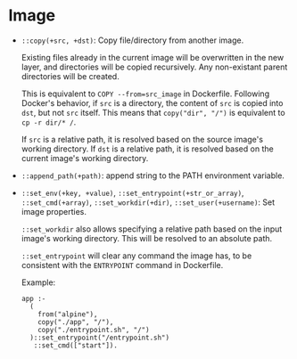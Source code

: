 # Image

- <a name="copy"></a>`::copy(+src, +dst)`: Copy file/directory from another image.

  Existing files already in the current image will be overwritten in the new layer, and directories will be copied recursively. Any non-existant parent directories will be created.

  This is equivalent to `COPY --from=src_image` in Dockerfile. Following Docker's behavior, if `src` is a directory, the content of `src` is copied into `dst`, but not `src` itself. This means that `copy("dir", "/")` is equivalent to `cp -r dir/* /`.

  If `src` is a relative path, it is resolved based on the source image's working directory. If `dst` is a relative path, it is resolved based on the current image's working directory.

- <a name="append-path"></a>`::append_path(+path)`: append string to the PATH environment variable.

- <a name="simple-set"></a>`::set_env(+key, +value)`, `::set_entrypoint(+str_or_array)`, `::set_cmd(+array)`, `::set_workdir(+dir)`, `::set_user(+username)`: Set image properties.

  `::set_workdir` also allows specifying a relative path based on the input image's working directory. This will be resolved to an absolute path.

  `::set_entrypoint` will clear any command the image has, to be consistent with the `ENTRYPOINT` command in Dockerfile.

  Example:
  ```Modusfile
  app :-
    (
      from("alpine"),
      copy("./app", "/"),
      copy("./entrypoint.sh", "/")
    )::set_entrypoint("/entrypoint.sh")
     ::set_cmd(["start"]).
  ```
